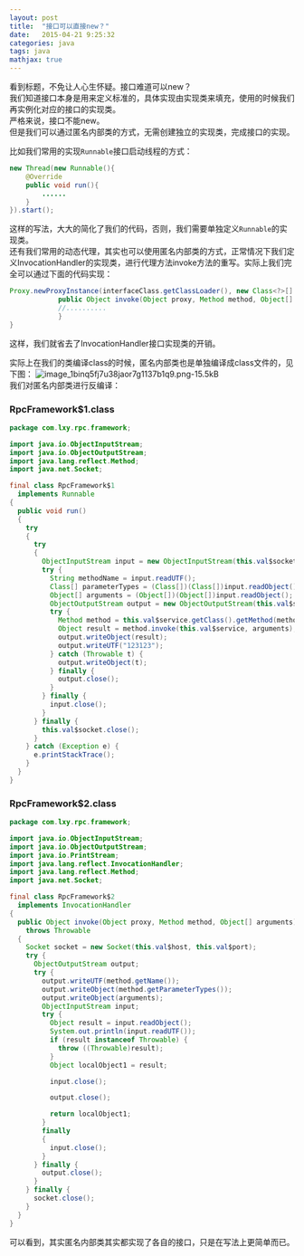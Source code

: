 ```yaml
---
layout: post
title:  "接口可以直接new？"
date:   2015-04-21 9:25:32
categories: java
tags: java
mathjax: true
---
```


看到标题，不免让人心生怀疑。接口难道可以new？  
我们知道接口本身是用来定义标准的，具体实现由实现类来填充，使用的时候我们再实例化对应的接口的实现类。  
严格来说，接口不能new。  
但是我们可以通过匿名内部类的方式，无需创建独立的实现类，完成接口的实现。  




比如我们常用的实现`Runnable`接口启动线程的方式：
```java
new Thread(new Runnable(){
    @Override
    public void run(){
        ......
    }
}).start();
```
这样的写法，大大的简化了我们的代码，否则，我们需要单独定义`Runnable`的实现类。  
还有我们常用的动态代理，其实也可以使用匿名内部类的方式，正常情况下我们定义InvocationHandler的实现类，进行代理方法invoke方法的重写。实际上我们完全可以通过下面的代码实现：
```java
Proxy.newProxyInstance(interfaceClass.getClassLoader(), new Class<?>[] {interfaceClass}, new InvocationHandler() {
            public Object invoke(Object proxy, Method method, Object[] arguments) throws Throwable {
            //..........
            }
}
```
这样，我们就省去了InvocationHandler接口实现类的开销。

实际上在我们的类编译class的时候，匿名内部类也是单独编译成class文件的，见下图：
![image_1binq5fj7u38jaor7g1137b1q9.png-15.5kB][1]  
我们对匿名内部类进行反编译：
### RpcFramework$1.class
```java
package com.lxy.rpc.framework;

import java.io.ObjectInputStream;
import java.io.ObjectOutputStream;
import java.lang.reflect.Method;
import java.net.Socket;

final class RpcFramework$1
  implements Runnable
{
  public void run()
  {
    try
    {
      try
      {
        ObjectInputStream input = new ObjectInputStream(this.val$socket.getInputStream());
        try {
          String methodName = input.readUTF();
          Class[] parameterTypes = (Class[])(Class[])input.readObject();
          Object[] arguments = (Object[])(Object[])input.readObject();
          ObjectOutputStream output = new ObjectOutputStream(this.val$socket.getOutputStream());
          try {
            Method method = this.val$service.getClass().getMethod(methodName, parameterTypes);
            Object result = method.invoke(this.val$service, arguments);
            output.writeObject(result);
            output.writeUTF("123123");
          } catch (Throwable t) {
            output.writeObject(t);
          } finally {
            output.close();
          }
        } finally {
          input.close();
        }
      } finally {
        this.val$socket.close();
      }
    } catch (Exception e) {
      e.printStackTrace();
    }
  }
}
```
### RpcFramework$2.class
```java
package com.lxy.rpc.framework;

import java.io.ObjectInputStream;
import java.io.ObjectOutputStream;
import java.io.PrintStream;
import java.lang.reflect.InvocationHandler;
import java.lang.reflect.Method;
import java.net.Socket;

final class RpcFramework$2
  implements InvocationHandler
{
  public Object invoke(Object proxy, Method method, Object[] arguments)
    throws Throwable
  {
    Socket socket = new Socket(this.val$host, this.val$port);
    try {
      ObjectOutputStream output;
      try {
        output.writeUTF(method.getName());
        output.writeObject(method.getParameterTypes());
        output.writeObject(arguments);
        ObjectInputStream input;
        try {
          Object result = input.readObject();
          System.out.println(input.readUTF());
          if (result instanceof Throwable) {
            throw ((Throwable)result);
          }
          Object localObject1 = result;

          input.close();

          output.close();

          return localObject1;
        }
        finally
        {
          input.close();
        }
      } finally {
        output.close();
      }
    } finally {
      socket.close();
    }
  }
}
```
可以看到，其实匿名内部类其实都实现了各自的接口，只是在写法上更简单而已。


  [1]: http://static.zybuluo.com/coldxiangyu/7rxldyfu8sq2c3racot07xnk/image_1binq5fj7u38jaor7g1137b1q9.png
